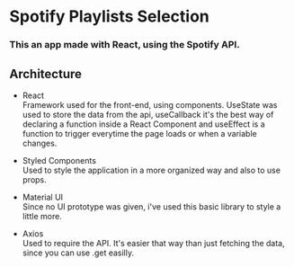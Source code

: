 # Spotify Playlists Selection
### This an app made with React, using the Spotify API.

## Architecture

- React <br/>
Framework used for the front-end, using components. UseState was used to store the data from the api, useCallback it's the best way of declaring a function inside a React Component and useEffect is a function to trigger everytime the page loads or when a variable changes.


- Styled Components <br/>
Used to style the application in a more organized way and also to use props.

- Material UI <br/>
Since no UI prototype was given, i've used this basic library to style a little more.


- Axios <br/>
Used to require the API. It's easier that way than just fetching the data, since you can use .get easilly.
